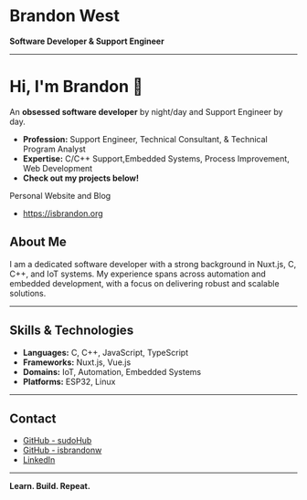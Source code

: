 # Brandon West

**Software Developer & Support Engineer**

---
# Hi, I'm Brandon 👋

An **obsessed software developer** by night/day and Support Engineer by day.

* **Profession:** Support Engineer, Technical Consultant, & 
Technical Program Analyst
* **Expertise:** C/C++ Support,Embedded Systems, Process Improvement, Web Development
* **Check out my projects below!**

Personal Website and Blog
- https://isbrandon.org

## About Me

I am a dedicated software developer with a strong background in Nuxt.js, C, C++, and IoT systems. My experience spans across automation and embedded development, with a focus on delivering robust and scalable solutions.

---

## Skills & Technologies

- **Languages:** C, C++, JavaScript, TypeScript
- **Frameworks:** Nuxt.js, Vue.js
- **Domains:** IoT, Automation, Embedded Systems
- **Platforms:** ESP32, Linux

---

## Contact

- [GitHub - sudoHub](https://github.com/sudoHub)
- [GitHub - isbrandonw](https://github.com/isbrandonw)
- [LinkedIn](https://www.linkedin.com/in/isbrandon/)

---

**Learn. Build. Repeat.**